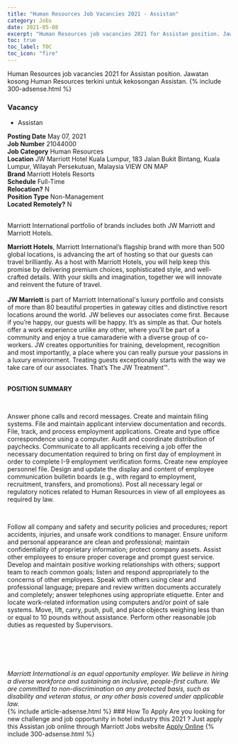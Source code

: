 ```yaml
---
title: "Human Resources Job Vacancies 2021 - Assistan" 
category: Jobs 
date: 2021-05-08 
excerpt: "Human Resources job vacancies 2021 for Assistan position. Jawatan kosong Human Resources terkini untuk kekosongan Assistan." 
toc: true 
toc_label: TOC 
toc_icon: "fire" 
--- 
```


Human Resources job vacancies 2021 for Assistan position. Jawatan kosong Human Resources terkini untuk kekosongan Assistan. 
{% include 300-adsense.html %} 
### Vacancy 
- Assistan 
<div><div><b>Posting Date</b> May 07, 2021<br><b>Job Number</b> 21044000<br><b>Job Category</b> Human Resources<br><b>Location</b> JW Marriott Hotel Kuala Lumpur, 183 Jalan Bukit Bintang, Kuala Lumpur, Wilayah Persekutuan, Malaysia VIEW ON MAP<br><b>Brand</b> Marriott Hotels Resorts<br><b>Schedule</b> Full-Time<br><b>Relocation?</b> N<br><b>Position Type</b> Non-Management<br><b>Located Remotely?</b> N<br><br><p>Marriott International portfolio of brands includes both JW Marriott and Marriott Hotels.<br></p> <div> <b>Marriott Hotels</b>, Marriott International&#8217;s flagship brand with more than 500 global locations, is advancing the art of hosting so that our guests can travel brilliantly. As a host with Marriott Hotels, you will help keep this promise by delivering premium choices, sophisticated style, and well-crafted details. With your skills and imagination, together we will innovate and reinvent the future of travel. </div> <div> <br> </div> <div> <b>JW Marriott </b>is part of Marriott International's luxury portfolio and consists of more than 80 beautiful properties in gateway cities and distinctive resort locations around the world. JW believes our associates come first. Because if you&#8217;re happy, our guests will be happy. It&#8217;s as simple as that. Our hotels offer a work experience unlike any other, where you&#8217;ll be part of a community and enjoy a true camaraderie with a diverse group of co-workers. JW creates opportunities for training, development, recognition and most importantly, a place where you can really pursue your passions in a luxury environment. Treating guests exceptionally starts with the way we take care of our associates. That&#8217;s The JW Treatment&#8482;. </div><br></div><div> <p><strong>POSITION SUMMARY</strong></p> <p>&#160;</p> <p>Answer phone calls and record messages. Create and maintain filing systems. File and maintain applicant interview documentation and records. File, track, and process employment applications. Create and type office correspondence using a computer. Audit and coordinate distribution of paychecks. Communicate to all applicants receiving a job offer the necessary documentation required to bring on first day of employment in order to complete I-9 employment verification forms. Create new employee personnel file. Design and update the display and content of employee communication bulletin boards (e.g., with regard to employment, recruitment, transfers, and promotions). Post all necessary legal or regulatory notices related to Human Resources in view of all employees as required by law.</p> <p>&#160;</p> <p>Follow all company and safety and security policies and procedures; report accidents, injuries, and unsafe work conditions to manager. Ensure uniform and personal appearance are clean and professional; maintain confidentiality of proprietary information; protect company assets. Assist other employees to ensure proper coverage and prompt guest service. Develop and maintain positive working relationships with others; support team to reach common goals; listen and respond appropriately to the concerns of other employees. Speak with others using clear and professional language; prepare and review written documents accurately and completely; answer telephones using appropriate etiquette. Enter and locate work-related information using computers and/or point of sale systems. Move, lift, carry, push, pull, and place objects weighing less than or equal to 10 pounds without assistance. Perform other reasonable job duties as requested by Supervisors.</p> <p>&#160;</p> <p>&#160;</p> </div> <div> &#160;</div> <em>Marriott International is an equal opportunity employer.&#160;We believe in hiring a diverse workforce and sustaining an inclusive, people-first culture.&#160;We are committed to non-discrimination on&#160;any&#160;protected&#160;basis, such as disability and veteran status, or any other basis covered under applicable law.</em><br></div> 
{% include article-adsense.html %} 
### How To Apply 
Are you looking for new challenge and job opportunity in hotel industry this 2021 ?
Just apply this Assistan job online through Marriott Jobs website 
<a href="https://jobs.marriott.com/marriott/jobs/21044000?lang=en-us" class="btn btn--info" target="_blank" rel="nofollow noopenner">Apply Online</a> 
{% include 300-adsense.html %} 